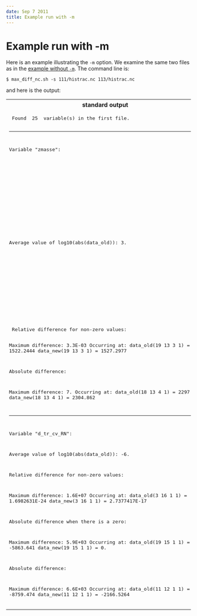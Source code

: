 ```yaml
---
date: Sep 7 2011
title: Example run with -m
---
```


Example run with -m
===

Here is an example illustrating the `-m` option. We examine the same two
files as in the [example without `-m`](example_1.md).
The command line is:

    $ max_diff_nc.sh -s 111/histrac.nc 113/histrac.nc

and here is the output:

<table>
<tr>
<th>standard output</th>
<th>comment</th>
</tr>
<tr>
<td>
<pre>
 Found  25  variable(s) in the first file.

---------------------------------------------
Variable "zmasse":
</pre>
</td>

<td></td>

</tr>
<tr>
<td>
<pre>

Average value of log10(abs(data_old)):   3.

</pre>
</td>

<td>This is the additional information provided for each variable by
the <code>-m</code> option. The average is computed over non-zero
values of <code>data_old</code>, and the number of values used is the
number of non-zero values.</td>

</tr>
<tr>
<td>
<pre>
 Relative difference for non-zero values:

Maximum difference: 3.3E-03
 Occurring at:
data_old(19 13 3 1) =  1522.2444
data_new(19 13 3 1) =  1527.2977

 Absolute difference:

Maximum difference:  7.
 Occurring at:
data_old(18 13 4 1) =  2297.566
data_new(18 13 4 1) =  2304.862

---------------------------------------------
Variable "d_tr_cv_RN":

Average value of log10(abs(data_old)):  -6.

 Relative difference for non-zero values:

Maximum difference: 1.6E+07
 Occurring at:
data_old(3 16 1 1) =  1.6982631E-24
data_new(3 16 1 1) =  2.7377417E-17

 Absolute difference when there is a zero:

Maximum difference: 5.9E+03
 Occurring at:
data_old(19 15 1 1) =  -5863.641
data_new(19 15 1 1) =  0.

 Absolute difference:

Maximum difference: 6.6E+03
 Occurring at:
data_old(11 12 1 1) =  -8759.474
data_new(11 12 1 1) =  -2166.5264
</pre>
</td>

<td></td>

</tr>
</table>
